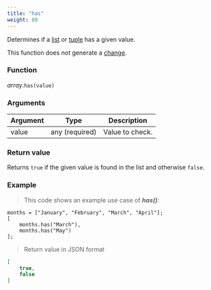```yaml
---
title: "has"
weight: 80
---
```


Determines if a [list](..) or [tuple](../../tuple) has a given value.

This function does *not* generate a [change](../../../overview/changes).

### Function

*array*.`has(value)`

### Arguments

Argument | Type | Description
-------- | ---- | -----------
value | any (required) | Value to check.

### Return value

Returns `true` if the given value is found in the list and otherwise `false`.

### Example

> This code shows an example use case of ***has()***:

```thingsdb,json_response
months = ["January", "February", "March", "April"];
[
    months.has("March"),
    months.has("May")
];
```

> Return value in JSON format

```json
[
    true,
    false
]
```
